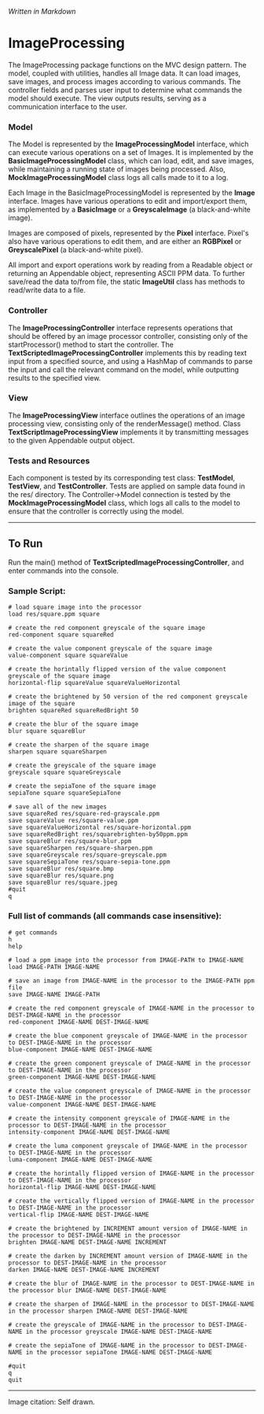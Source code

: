 *Written in Markdown*

# ImageProcessing

The ImageProcessing package functions on the MVC design pattern. The model, coupled with utilities, handles all Image data.
It can load images, save images, and process images according to various commands. The controller fields and parses user input to determine what 
commands the model should execute. The view outputs results, serving as a communication interface to the user.

### Model

The Model is represented by the **ImageProcessingModel** interface, which can execute various operations on a set of Images. It is implemented by the 
**BasicImageProcessingModel** class, which can load, edit, and save images, while maintaining a running state of images being processed. Also, 
**MockImageProcessingModel** class logs all calls made to it to a log.

Each Image in the BasicImageProcessingModel is represented by the **Image** interface. Images have various operations to edit and 
import/export them, as implemented by a **BasicImage** or a **GreyscaleImage** (a black-and-white image). 

Images are composed of pixels, represented by the **Pixel** interface. Pixel's also have various operations to edit them, and are either an
**RGBPixel** or **GreyscalePixel** (a black-and-white pixel).

All import and export operations work by reading from a Readable object or returning an Appendable object, representing ASCII PPM data. 
To further save/read the data to/from file, the static **ImageUtil** class has methods to read/write data to a file. 

### Controller

The **ImageProcessingController** interface represents operations that should be offered by an image processor controller, 
consisting only of the startProcessor() method to start the controller. The **TextScriptedImageProcessingController**
implements this by reading text input from a specified source, and using a HashMap of commands 
to parse the input and call the relevant command on the model, while 
outputting results to the specified view.

### View

The **ImageProcessingView** interface outlines the operations of an image processing view, consisting only of the 
renderMessage() method. Class **TextScriptImageProcessingView** implements it by transmitting messages to the
given Appendable output object.

### Tests and Resources

Each component is tested by its corresponding test class: **TestModel**, **TestView**, and **TestController**.
Tests are applied on sample data found in the res/ directory. The Controller->Model connection is tested
by the **MockImageProcessingModel** class, which logs all calls to the model to ensure that the controller
is correctly using the model.

---
## To Run

Run the main() method of **TextScriptedImageProcessingController**, and enter commands into the console.

### Sample Script:
```
# load square image into the processor
load res/square.ppm square

# create the red component greyscale of the square image
red-component square squareRed

# create the value component greyscale of the square image
value-component square squareValue

# create the horintally flipped version of the value component greyscale of the square image
horizontal-flip squareValue squareValueHorizontal

# create the brightened by 50 version of the red component greyscale image of the square
brighten squareRed squareRedBright 50

# create the blur of the square image
blur square squareBlur

# create the sharpen of the square image
sharpen square squareSharpen

# create the greyscale of the square image
greyscale square squareGreyscale

# create the sepiaTone of the square image
sepiaTone square squareSepiaTone

# save all of the new images
save squareRed res/square-red-grayscale.ppm
save squareValue res/square-value.ppm
save squareValueHorizontal res/square-horizontal.ppm
save squareRedBright res/squarebrighten-by50ppm.ppm
save squareBlur res/square-blur.ppm
save squareSharpen res/square-sharpen.ppm
save squareGreyscale res/square-greyscale.ppm
save squareSepiaTone res/square-sepia-tone.ppm
save squareBlur res/square.bmp
save squareBlur res/square.png
save squareBlur res/square.jpeg
#quit
q
```

### Full list of commands (all commands case insensitive):
```
# get commands
h
help

# load a ppm image into the processor from IMAGE-PATH to IMAGE-NAME
load IMAGE-PATH IMAGE-NAME

# save an image from IMAGE-NAME in the processor to the IMAGE-PATH ppm file
save IMAGE-NAME IMAGE-PATH

# create the red component greyscale of IMAGE-NAME in the processor to DEST-IMAGE-NAME in the processor
red-component IMAGE-NAME DEST-IMAGE-NAME

# create the blue component greyscale of IMAGE-NAME in the processor to DEST-IMAGE-NAME in the processor
blue-component IMAGE-NAME DEST-IMAGE-NAME

# create the green component greyscale of IMAGE-NAME in the processor to DEST-IMAGE-NAME in the processor
green-component IMAGE-NAME DEST-IMAGE-NAME

# create the value component greyscale of IMAGE-NAME in the processor to DEST-IMAGE-NAME in the processor
value-component IMAGE-NAME DEST-IMAGE-NAME

# create the intensity component greyscale of IMAGE-NAME in the processor to DEST-IMAGE-NAME in the processor
intensity-component IMAGE-NAME DEST-IMAGE-NAME

# create the luma component greyscale of IMAGE-NAME in the processor to DEST-IMAGE-NAME in the processor
luma-component IMAGE-NAME DEST-IMAGE-NAME

# create the horintally flipped version of IMAGE-NAME in the processor to DEST-IMAGE-NAME in the processor
horizontal-flip IMAGE-NAME DEST-IMAGE-NAME

# create the vertically flipped version of IMAGE-NAME in the processor to DEST-IMAGE-NAME in the processor
vertical-flip IMAGE-NAME DEST-IMAGE-NAME

# create the brightened by INCREMENT amount version of IMAGE-NAME in the processor to DEST-IMAGE-NAME in the processor
brighten IMAGE-NAME DEST-IMAGE-NAME INCREMENT

# create the darken by INCREMENT amount version of IMAGE-NAME in the processor to DEST-IMAGE-NAME in the processor
darken IMAGE-NAME DEST-IMAGE-NAME INCREMENT

# create the blur of IMAGE-NAME in the processor to DEST-IMAGE-NAME in the processor blur IMAGE-NAME DEST-IMAGE-NAME

# create the sharpen of IMAGE-NAME in the processor to DEST-IMAGE-NAME in the processor sharpen IMAGE-NAME DEST-IMAGE-NAME

# create the greyscale of IMAGE-NAME in the processor to DEST-IMAGE-NAME in the processor greyscale IMAGE-NAME DEST-IMAGE-NAME

# create the sepiaTone of IMAGE-NAME in the processor to DEST-IMAGE-NAME in the processor sepiaTone IMAGE-NAME DEST-IMAGE-NAME

#quit
q
quit
```
---
Image citation:
Self drawn.
